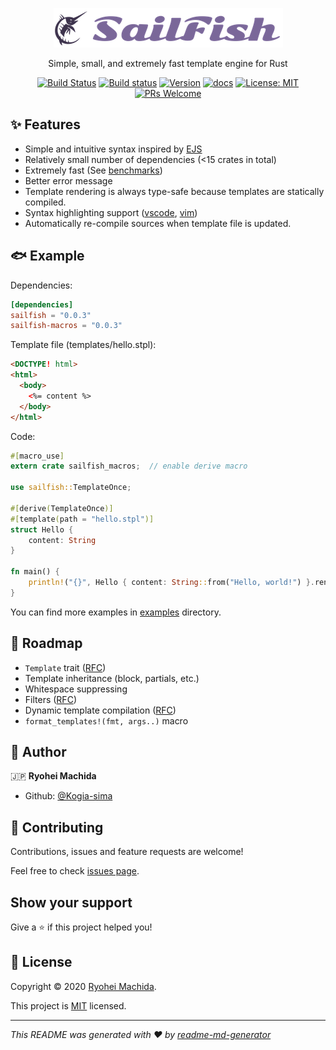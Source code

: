 <div align="center">

![SailFish](./resources/logo.png)

Simple, small, and extremely fast template engine for Rust

[![Build Status](https://travis-ci.org/Kogia-sima/sailfish.svg?branch=master)](https://travis-ci.org/Kogia-sima/sailfish)
[![Build status](https://ci.appveyor.com/api/projects/status/fa3et4rft4dyvdn9?svg=true)](https://ci.appveyor.com/project/Kogiasima/sailfish)
[![Version](https://img.shields.io/crates/v/sailfish)](https://crates.io/crates/sailfish)
[![docs](https://docs.rs/sailfish/badge.svg)](https://docs.rs/sailfish)
[![License: MIT](https://img.shields.io/badge/License-MIT-yellow.svg)](https://github.com/Kogia-sima/sailfish/blob/master/LICENSE)
[![PRs Welcome](https://img.shields.io/badge/PRs-welcome-brightgreen.svg?style=flat-square)](http://makeapullrequest.com)

</div>

## ✨ Features

- Simple and intuitive syntax inspired by [EJS](https://ejs.co/)
- Relatively small number of dependencies (<15 crates in total)
- Extremely fast (See [benchmarks](./benches/README.md))
- Better error message
- Template rendering is always type-safe because templates are statically compiled.
- Syntax highlighting support ([vscode](./syntax/vscode), [vim](./syntax/vim))
- Automatically re-compile sources when template file is updated.

## 🐟 Example

Dependencies:

```toml
[dependencies]
sailfish = "0.0.3"
sailfish-macros = "0.0.3"
```

Template file (templates/hello.stpl):

```html
<DOCTYPE! html>
<html>
  <body>
    <%= content %>
  </body>
</html>
```

Code:

```rust
#[macro_use]
extern crate sailfish_macros;  // enable derive macro

use sailfish::TemplateOnce;

#[derive(TemplateOnce)]
#[template(path = "hello.stpl")]
struct Hello {
    content: String
}

fn main() {
    println!("{}", Hello { content: String::from("Hello, world!") }.render_once().unwrap());
}
```

You can find more examples in [examples](./examples) directory.

## 🐾 Roadmap

- `Template` trait ([RFC](https://github.com/Kogia-sima/sailfish/issues/3))
- Template inheritance (block, partials, etc.)
- Whitespace suppressing
- Filters ([RFC](https://github.com/Kogia-sima/sailfish/issues/2))
- Dynamic template compilation ([RFC](https://github.com/Kogia-sima/sailfish/issues/1))
- `format_templates!(fmt, args..)` macro

## 👤 Author

:jp: **Ryohei Machida**

* Github: [@Kogia-sima](https://github.com/Kogia-sima)

## 🤝 Contributing

Contributions, issues and feature requests are welcome!

Feel free to check [issues page](https://github.com/Kogia-sima/sailfish/issues). 

## Show your support

Give a ⭐️ if this project helped you!


## 📝 License

Copyright © 2020 [Ryohei Machida](https://github.com/Kogia-sima).

This project is [MIT](https://github.com/Kogia-sima/sailfish/blob/master/LICENSE) licensed.

***
_This README was generated with ❤️ by [readme-md-generator](https://github.com/kefranabg/readme-md-generator)_
